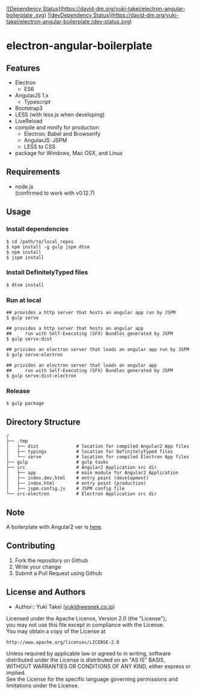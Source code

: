 [![Dependency Status](https://david-dm.org/yuki-takei/electron-angular-boilerplate
.svg)](https://david-dm.org/alexweber/electron-angular-boilerplate
) [![devDependency Status](https://david-dm.org/yuki-takei/electron-angular-boilerplate
/dev-status.svg)](https://david-dm.org/yuki-takei/electron-angular-boilerplate#info=devDependencies)

electron-angular-boilerplate
============================


Features
--------

* Electron
  * ES6
* AngularJS 1.x
  * Typescript
* Bootstrap3
* LESS (with less.js when developing)
* LiveReload
* compile and minify for production
  * Electron: Babel and Browserify
  * AngularJS: JSPM
  * LESS to CSS
* package for Windows, Mac OSX, and Linux


Requirements
------------

* node.js  
(confirmed to work with v0.12.7)


Usage
------

### Install dependencies

```
$ cd /path/to/local_repos
$ npm install -g gulp jspm dtsm
$ npm install
$ jspm install
```

### Install DefinitelyTyped files

```
$ dtsm install
```

### Run at local

```
## provides a http server that hosts an angular app run by JSPM
$ gulp serve

## provides a http server that hosts an angular app
##     run with Self-Executing (SFX) Bundles generated by JSPM
$ gulp serve:dist

## privides an electron server that loads an angular app run by JSPM
$ gulp serve:electron

## privides an electron server that loads an angular app
##     run with Self-Executing (SFX) Bundles generated by JSPM
$ gulp serve:dist:electron
```

### Release

```
$ gulp package
```

Directory Structure
-------------------

```
/
├── .tmp
│   ├── dist              # location for compiled Angular2 App files
│   ├── typings           # location for DefinitelyTyped files
│   └── serve             # location for compiled Electron App files
├── gulp                  # gulp tasks
├── src                   # Angular2 Application src dir
│   ├── app               # main module for Angular2 Application
│   ├── index.dev.html    # entry point (development)
│   ├── index.html        # entry point (production)
│   ├── jspm.config.js    # JSPM config file
└── src-electron          # Electron Application src dir
```


Note
-----

A boilerplate with Angular2 ver is [here](https://github.com/yuki-takei/electron-angular2-boilerplate).


Contributing
------------

1. Fork the repository on Github
1. Write your change
1. Submit a Pull Request using Github


License and Authors
-------------------
- Author:: Yuki Takei (<yuki@weseek.co.jp>)

Licensed under the Apache License, Version 2.0 (the "License");  
you may not use this file except in compliance with the License.  
You may obtain a copy of the License at

    http://www.apache.org/licenses/LICENSE-2.0

Unless required by applicable law or agreed to in writing, software  
distributed under the License is distributed on an "AS IS" BASIS,  
WITHOUT WARRANTIES OR CONDITIONS OF ANY KIND, either express or implied.  
See the License for the specific language governing permissions and  
limitations under the License.
